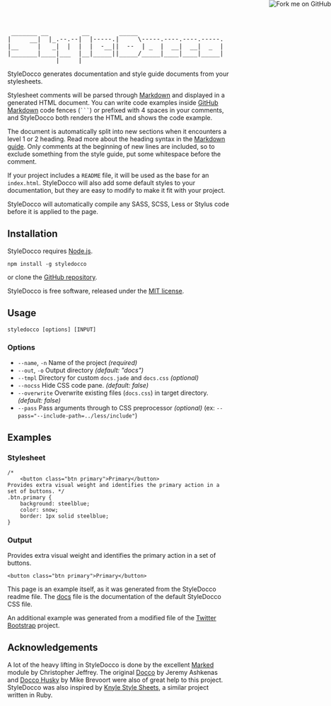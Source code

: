 <pre><samp> _______ __         __        _____
|     __|  |_.--.--|  |-----.|     \-----.----.----.-----.
|__     |   _|  |  |  |  -__||  --  | _  |  __|  __|  _  |
|_______|____|___  |__|_____||_____/_____|____|____|_____|
             |_____|</samp></pre>

StyleDocco generates documentation and style guide documents from your stylesheets.

Stylesheet comments will be parsed through [Markdown](http://en.wikipedia.org/wiki/Markdown) and displayed in a generated HTML document. You can write code examples inside [GitHub Markdown](http://github.github.com/github-flavored-markdown/) code fences (<code>```</code>) or prefixed with 4 spaces in your comments, and StyleDocco both renders the HTML and shows the code example.

The document is automatically split into new sections when it encounters a level 1 or 2 heading. Read more about the heading syntax in the [Markdown guide](http://daringfireball.net/projects/markdown/syntax). Only comments at the beginning of new lines are included, so to exclude something from the style guide, put some whitespace before the comment.

If your project includes a `README` file, it will be used as the base for an `index.html`. StyleDocco will also add some default styles to your documentation, but they are easy to modify to make it fit with your project.

StyleDocco will automatically compile any SASS, SCSS, Less or Stylus code before it is applied to the page.


## Installation

StyleDocco requires [Node.js](http://nodejs.org).

`npm install -g styledocco`

or clone the [GitHub repository](https://github.com/jacobrask/styledocco).

StyleDocco is free software, released under the [MIT license](https://raw.github.com/jacobrask/styledocco/master/LICENSE).


## Usage

`styledocco [options] [INPUT]`

### Options

 * `--name`, `-n` Name of the project *(required)*
 * `--out`, `-o`  Output directory *(default: "docs")*
 * `--tmpl`       Directory for custom `docs.jade` and `docs.css` *(optional)*
 * `--nocss`      Hide CSS code pane. *(default: false)*
 * `--overwrite`  Overwrite existing files (`docs.css`) in target directory. *(default: false)*
 * `--pass`       Pass arguments through to CSS preprocessor *(optional)* (ex: `--pass="--include-path=../less/include"`)


## Examples

### Stylesheet
<pre><code>/*
    &lt;button class="btn primary"&gt;Primary&lt;/button&gt;
Provides extra visual weight and identifies the primary action in a set of buttons. */
.btn.primary {
    background: steelblue;
    color: snow;
    border: 1px solid steelblue;
}</code></pre>

<!-- Special case for this readme example only --><style>
.btn.primary { background: steelblue; color: snow; border: 2px outset steelblue; }</style>

### Output

Provides extra visual weight and identifies the primary action in a set of buttons.

    <button class="btn primary">Primary</button>


This page is an example itself, as it was generated from the StyleDocco readme file. The [docs](resources/docs.html) file is the documentation of the default StyleDocco CSS file.

An additional example was generated from a modified file of the [Twitter Bootstrap](examples/bootstrap/docs/less/buttons.html) project.


## Acknowledgements

A lot of the heavy lifting in StyleDocco is done by the excellent [Marked](https://github.com/chjj/marked) module by Christopher Jeffrey. The original [Docco](https://github.com/jashkenas/docco) by Jeremy Ashkenas and [Docco Husky](https://github.com/mbrevoort/docco-husky) by Mike Brevoort were also of great help to this project. StyleDocco was also inspired by [Knyle Style Sheets](https://github.com/kneath/kss), a similar project written in Ruby.
<a href="https://github.com/jacobrask/styledocco" id="styledocco-fork-me"><img style="position:fixed;top:0;right:0;border:0;" src="https://a248.e.akamai.net/assets.github.com/img/7afbc8b248c68eb468279e8c17986ad46549fb71/687474703a2f2f73332e616d617a6f6e6177732e636f6d2f6769746875622f726962626f6e732f666f726b6d655f72696768745f6461726b626c75655f3132313632312e706e67" alt="Fork me on GitHub"></a>
